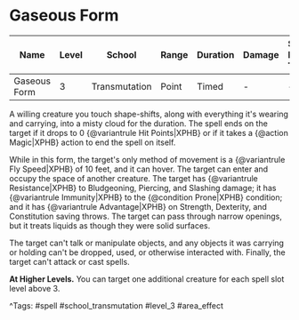 # Gaseous Form

| Name | Level | School | Range | Duration | Damage | Save DC & Type |
|------|-------|--------|-------|----------|--------|----------------|
| Gaseous Form | 3 | Transmutation | Point | Timed | - | - |

A willing creature you touch shape-shifts, along with everything it's wearing and carrying, into a misty cloud for the duration. The spell ends on the target if it drops to 0 {@variantrule Hit Points|XPHB} or if it takes a {@action Magic|XPHB} action to end the spell on itself.

While in this form, the target's only method of movement is a {@variantrule Fly Speed|XPHB} of 10 feet, and it can hover. The target can enter and occupy the space of another creature. The target has {@variantrule Resistance|XPHB} to Bludgeoning, Piercing, and Slashing damage; it has {@variantrule Immunity|XPHB} to the {@condition Prone|XPHB} condition; and it has {@variantrule Advantage|XPHB} on Strength, Dexterity, and Constitution saving throws. The target can pass through narrow openings, but it treats liquids as though they were solid surfaces.

The target can't talk or manipulate objects, and any objects it was carrying or holding can't be dropped, used, or otherwise interacted with. Finally, the target can't attack or cast spells.

**At Higher Levels.** You can target one additional creature for each spell slot level above 3.

^Tags: #spell #school_transmutation #level_3 #area_effect
